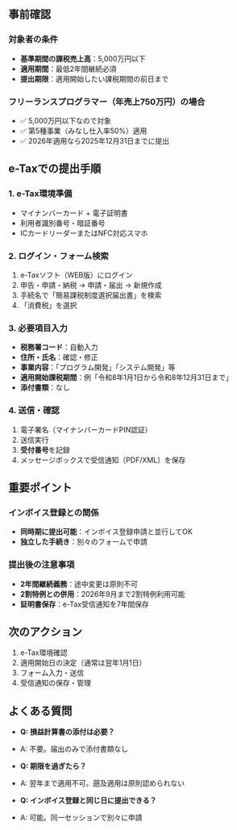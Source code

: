 

## 事前確認
### 対象者の条件
- **基準期間の課税売上高**：5,000万円以下
- **適用期間**：最低2年間継続必須
- **提出期限**：適用開始したい課税期間の前日まで

### フリーランスプログラマー（年売上750万円）の場合
- ✅ 5,000万円以下なので対象
- ✅ 第5種事業（みなし仕入率50%）適用
- ✅ 2026年適用なら2025年12月31日までに提出

## e-Taxでの提出手順

### 1. e-Tax環境準備
- マイナンバーカード + 電子証明書
- 利用者識別番号・暗証番号
- ICカードリーダーまたはNFC対応スマホ

### 2. ログイン・フォーム検索
1. e-Taxソフト（WEB版）にログイン
2. 申告・申請・納税 → 申請・届出 → 新規作成
3. 手続名で「簡易課税制度選択届出書」を検索
4. 「消費税」を選択

### 3. 必要項目入力
- **税務署コード**：自動入力
- **住所・氏名**：確認・修正
- **事業内容**：「プログラム開発」「システム開発」等
- **適用開始課税期間**：例「令和8年1月1日から令和8年12月31日まで」
- **添付書類**：なし

### 4. 送信・確認
1. 電子署名（マイナンバーカードPIN認証）
2. 送信実行
3. **受付番号**を記録
4. メッセージボックスで受信通知（PDF/XML）を保存

## 重要ポイント

### インボイス登録との関係
- **同時期に提出可能**：インボイス登録申請と並行してOK
- **独立した手続き**：別々のフォームで申請

### 提出後の注意事項
- **2年間継続義務**：途中変更は原則不可
- **2割特例との併用**：2026年9月まで2割特例利用可能
- **証明書保存**：e-Tax受信通知を7年間保存

## 次のアクション
1. e-Tax環境確認
2. 適用開始日の決定（通常は翌年1月1日）
3. フォーム入力・送信
4. 受信通知の保存・管理

## よくある質問
- **Q: 損益計算書の添付は必要？**
- A: 不要。届出のみで添付書類なし

- **Q: 期限を過ぎたら？**
- A: 翌年まで適用不可。遡及適用は原則認められない

- **Q: インボイス登録と同じ日に提出できる？**
- A: 可能。同一セッションで別々に申請